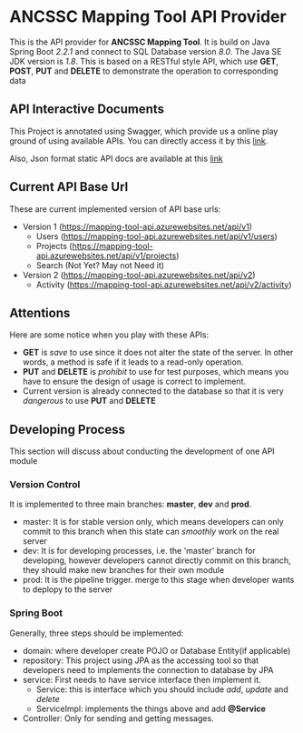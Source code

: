 # ANCSSC Mapping Tool API Provider

This is the API provider for **ANCSSC Mapping Tool**. It is build on Java Spring Boot *2.2.1* and connect to SQL Database version *8.0*.
The Java SE JDK version is *1.8*. This is based on a RESTful style API, which use **GET**, **POST**, **PUT** and **DELETE** to demonstrate 
the operation to corresponding data  

## API Interactive Documents
This Project is annotated using Swagger, which provide us a online play ground of using available APIs.
You can directly access it by this [link](https://mapping-tool-api.azurewebsites.net/swagger-ui.html#/).

Also, Json format static API docs are available at this [link](http://mapping-tool-api.azurewebsites.net/v2/api-docs)

## Current API Base Url
These are current implemented version of API base urls:
* Version 1 (https://mapping-tool-api.azurewebsites.net/api/v1)
    * Users (https://mapping-tool-api.azurewebsites.net/api/v1/users)
    * Projects (https://mapping-tool-api.azurewebsites.net/api/v1/projects)
    * Search (Not Yet? May not Need it)
* Version 2 (https://mapping-tool-api.azurewebsites.net/api/v2)
    * Activity (https://mapping-tool-api.azurewebsites.net/api/v2/activity)


## Attentions
Here are some notice when you play with these APIs:
* **GET** is *save* to use since it does not alter the state of the server. In other words, a method is safe if it leads to a read-only operation.
* **PUT** and **DELETE** is *prohibit* to use for test purposes, which means you have to ensure the design of usage is correct to implement.
* Current version is already connected to the database so that it is very *dangerous* to use **PUT** and **DELETE**
    
    
## Developing Process
This section will discuss about conducting the development of one API module
### Version Control
It is implemented to three main branches: **master**, **dev** and **prod**.
* master: It is for stable version only, which means developers can only commit to this branch
when this state can *smoothly* work on the real server
* dev: It is for developing processes, i.e. the 'master' branch for developing,
 however developers cannot directly commit on this branch, they should make new branches for their own module
* prod: It is the pipeline trigger. merge to this stage when developer wants to deplopy to the server

### Spring Boot
Generally, three steps should be implemented:
* domain: where developer create POJO or Database Entity(if applicable)
* repository: This project using JPA as the accessing tool so that developers need to implements the connection to database by JPA
* service: First needs to have service interface then implement it.
    * Service: this is interface which you should include *add*, *update* and *delete*
    * ServiceImpl: implements the things above and add **@Service**
* Controller: Only for sending and getting messages.